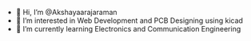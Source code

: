 - 👋 Hi, I’m @Akshayaarajaraman
- 👀 I’m interested in Web Development and PCB Designing using kicad
- 🌱 I’m currently learning Electronics and Communication Engineering


<!---
Akshayaarajaraman/Akshayaarajaraman is a ✨ special ✨ repository because its `README.md` (this file) appears on your GitHub profile.
You can click the Preview link to take a look at your changes.
--->
